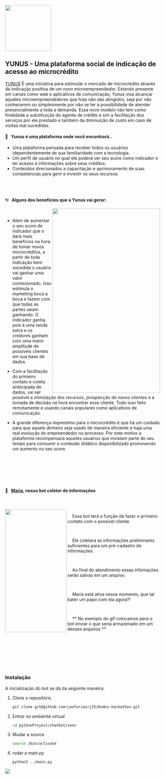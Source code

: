 
<img align="Center" src="https://user-images.githubusercontent.com/79846426/194790175-3266a52b-619c-4d47-9b92-aa3d867c5702.png" height=150px width=150px>

## YUNUS - Uma plataforma social de indicação de acesso ao microcrédito

[YUNUS](https://dvargas1.github.io/index.html) É uma iniciativa para estimular o mercado de microcrédito através da indicação positiva de um novo microempreendedor. Estando presente em canais como web e aplicativos de comunicação, Yunus visa alcançar aqueles microempreendedores que hoje não são atingidos, seja por não conhecerem ou simplesmente por não se ter a possibilidade de atender presencialmente a toda a demanda.
Essa novo modelo não tem como finalidade a substituição do agente de crédito e sim a facilitação dos serviços por ele prestado e também da diminuição de custo em caso de visitas mal sucedidas.


#### 🌟 &nbsp; Yunus é uma plataforma onde você encontrará..

- Uma plataforma pensada para receber todos os usuários idependentemente de sua familiaridade com a tecnologia.
- Um perfil de usuário no qual ele poderá ver seu score como indicador e ter acesso à informações sobre seus créditos.
- Conteúdos direcionados a capacitação e aprimoramento de suas competencias para gerir e investir os seus recursos. 

<br>
<br>

#### ✨ &nbsp; Alguns dos benefícios que a Yunus vai gerar:

<img align="right" src="https://user-images.githubusercontent.com/79846426/194758309-25dd3529-3c5d-41fb-898f-f532682a15f8.jpg" height=600px width=350px>

<br>


- Além de aumentar o seu score de indicador que o dará mais benefícios na hora de tomar novos microcréditos, a partir de toda indicação bem sucedida o usuário vai ganhar uma valor comissionado. Isso estimula o marketing boca a boca e fazem com que todas as partes saiam ganhando. O indicador ganha pois é uma renda extra e os credores ganham com uma maior amplitude de possiveis clientes em sua base de dados.

- Com a facilitação do primeiro contato e coleta antecipada de dados, vai ser possível a otimização dos recursos, prospecção de novos clientes e a tomada de decisão na hora encontrar esse cliente. Tudo isso feito remotamente e usando canais populares como aplicativos de comunicação.

- A grande diferença imprestimo para o microcrédito é que há um cuidado para que aquele dinheiro seja usado de maneira eficiente e haja uma real evolução do empreendedor no processo. Por este motivo a plataforma recompensará aqueles usuários que invistam parte do seu tempo para consumir o conteúdo didático disponibilizado promovendo um aumento no seu score.


<br>
<br>
<br>
<br>
<br>

#### 🌟 &nbsp; [Maria](https://t.me/MariaYunusBot), nosso bot coletor de informações
<br>
<br>

<img align="left" src="https://user-images.githubusercontent.com/79846426/194787596-cfa0c3a3-fb9f-470f-bf5f-d1de26ad7e8a.gif" height=400px width=200px>

&nbsp; &nbsp;  Esse bot terá a função de fazer o primeiro contato com o possível cliente.

<br>

&nbsp; &nbsp;  Ele coletará as informações preliminares suficientes para um pré-cadastro de informações.

<br>

&nbsp; &nbsp;  Ao final do atendimento essas infomações serão salvas em um arquivo.  

<br>

&nbsp; &nbsp;  Maria está ativa nesse momento, que tal bater um papo com ela agora?!  

<br>

&nbsp; &nbsp; ** No exemplo do gif colocamos para o bot enviar o que seria armazenado em um desses arquivos **

<br>
<br>
<br>
<br>
<br>
<br>


### Instalação

A inicialização do bot se dá da seguinte maneira:

1. Clone o repositório
   ```sh
   git clone git@github.com:Leofariasrj25/bndes-hackathon.git
   ```
2. Entrar no ambiente virtual
   ```sh
   cd pythonProject/chatbot/venv
   ```
3. Mudar a source
   ```sh
   source /bin/activate
   ```
4. rodar a main.py
   ```sh
   python3 ../main.py
   ```

<img align="center" src="https://user-images.githubusercontent.com/79846426/194789864-1692136b-d1e0-44a7-bcd6-16b5ef8f7902.png">

